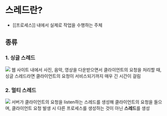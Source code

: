 # 스레드란?
- [[프로세스]] 내에서 실제로 작업을 수행하는 주체
## 종류
### 1. 싱글 스레드
![](https://i.imgur.com/s8w28Uc.png)
웹 사이트 내에서 사진, 음악, 영상을 다운받으면서 클라이언트의 요청을 처리할 때, 싱글 스레드라면 클라이언트의 요청이 서비스되기까지 매우 긴 시간이 걸림
### 2. 멀티 스레드
![](https://i.imgur.com/sZAS1Nh.png)
서버가 클라이언트의 요청을 listen하는 스레드를 생성해 클라이언트의 요청을 들으며, 클라이언트 요청 발생 시 다른 프로세스를 생성하는 것이 아닌 **스레드**를 생성